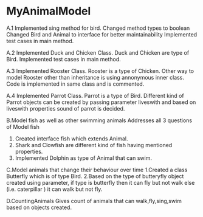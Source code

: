 # MyAnimalModel
A.1
Implemented sing method for bird.
Changed method types to boolean
Changed Bird and Animal to interface for better maintainability
Implemented test cases in main method.

A.2
Implemented Duck and Chicken Class.
Duck and Chicken are type of Bird.
Implemented test cases in main method.

A.3
Implemented Rooster Class.
Rooster is a type of Chicken.
Other way to model Rooster other than inheritance is using annonymous inner class.
Code is implemented in same class and is commented.

A.4
Implemented Parrot Class.
Parrot is a type of Bird.
Different kind of Parrot objects can be created by passing parameter liveswith and based on liveswith properties sound of parrot is decided.

B.Model fish as well as other swimming animals
Addresses all 3 questions of Model fish
1. Created interface fish which extends Animal.
2. Shark and Clowfish are different kind of fish having mentioned properties.
3. Implemented Dolphin as type of Animal that can swim.

C.Model animals that change their behaviour over time
1.Created a class Butterfly which is of type Bird.
2.Based on the type of butteryfly object created using  parameter, if type is butterfly then it can fly but not walk else (i.e. caterpillar ) it can walk but not fly.

D.CountingAnimals
Gives count of animals that can walk,fly,sing,swim based on objects created.

